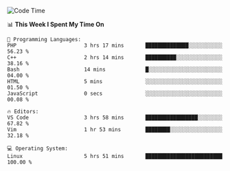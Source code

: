 <!-- [![Top Langs](https://github-readme-stats.vercel.app/api/top-langs/?username=gagahsyuja&theme=dracula&hide_border=true&border_radius=7)](https://github.com/anuraghazra/github-readme-stats) -->

<!--START_SECTION:waka-->
![Code Time](http://img.shields.io/badge/Code%20Time-19%20hrs%2013%20mins-blue)

📊 **This Week I Spent My Time On** 

```text
💬 Programming Languages: 
PHP                      3 hrs 17 mins       ██████████████░░░░░░░░░░░   56.23 % 
C++                      2 hrs 14 mins       ██████████░░░░░░░░░░░░░░░   38.16 % 
Bash                     14 mins             █░░░░░░░░░░░░░░░░░░░░░░░░   04.00 % 
HTML                     5 mins              ░░░░░░░░░░░░░░░░░░░░░░░░░   01.50 % 
JavaScript               0 secs              ░░░░░░░░░░░░░░░░░░░░░░░░░   00.08 % 

🔥 Editors: 
VS Code                  3 hrs 58 mins       █████████████████░░░░░░░░   67.82 % 
Vim                      1 hr 53 mins        ████████░░░░░░░░░░░░░░░░░   32.18 % 

💻 Operating System: 
Linux                    5 hrs 51 mins       █████████████████████████   100.00 % 
```


<!--END_SECTION:waka-->
